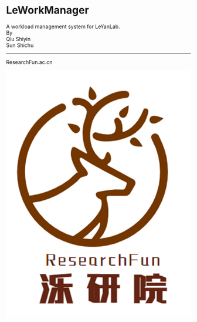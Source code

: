 # LeWorkManager
A workload management system for LeYanLab.  
By  
Qiu Shiyin  
Sun Shichu
___
ResearchFun.ac.cn

![image](https://github.com/Sishxo/LeWorkManager/blob/V2.0/img/logreg/background.jpg)
